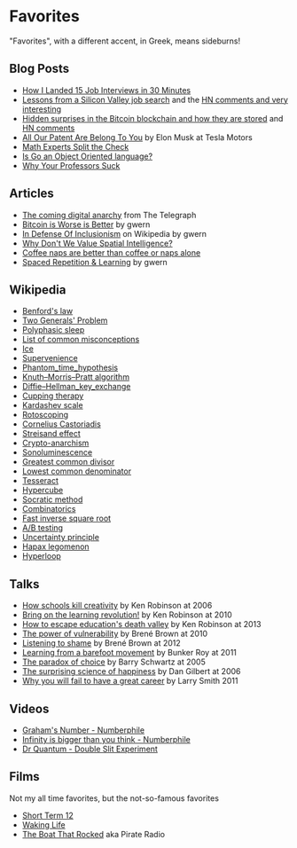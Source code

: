 Favorites
=========

"Favorites", with a different accent, in Greek, means sideburns!

## Blog Posts

* [How I Landed 15 Job Interviews in 30 Minutes](https://www.themuse.com/advice/how-i-landed-15-job-interviews-in-30-minutes)
* [Lessons from a Silicon Valley job search](http://robertheaton.com/2014/03/07/lessons-from-a-silicon-valley-j1-search/) and the [HN comments and very interesting](https://news.ycombinator.com/item?id=7428469)
* [Hidden surprises in the Bitcoin blockchain and how they are stored](http://www.righto.com/2014/02/ascii-bernanke-wikileaks-photographs.html) and [HN comments](https://news.ycombinator.com/item?id=8216579)
* [All Our Patent Are Belong To You](http://www.teslamotors.com/blog/all-our-patent-are-belong-you) by Elon Musk at Tesla Motors
* [Math Experts Split the Check](http://mathwithbaddrawings.com/2013/08/21/five-math-experts-split-the-check/)
* [Is Go an Object Oriented language?](http://spf13.com/post/is-go-object-oriented)
* [Why Your Professors Suck](http://zacharyernst.blogspot.gr/2013/06/why-your-professors-suck_23.html?spref=tw)


## Articles

* [The coming digital anarchy](http://www.telegraph.co.uk/technology/news/10881213/The-coming-digital-anarchy.html) from The Telegraph
* [Bitcoin is Worse is Better](http://www.gwern.net/Bitcoin%20is%20Worse%20is%20Better) by gwern
* [In Defense Of Inclusionism](http://www.gwern.net/In%20Defense%20Of%20Inclusionism) on Wikipedia by gwern
* [Why Don't We Value Spatial Intelligence?](http://www.psychologytoday.com/blog/finding-the-next-einstein/201203/why-dont-we-value-spatial-intelligence)
* [Coffee naps are better than coffee or naps alone](http://www.vox.com/2014/8/28/6074177/coffee-naps-caffeine-science)
* [Spaced Repetition & Learning](http://www.gwern.net/Spaced%20repetition) by gwern


## Wikipedia

* [Benford's law](https://en.wikipedia.org/wiki/Benford%27s_law)
* [Two Generals' Problem](http://en.wikipedia.org/wiki/Two_Generals%27_Problem)
* [Polyphasic sleep](http://en.wikipedia.org/wiki/Polyphasic_sleep)
* [List of common misconceptions](http://en.wikipedia.org/wiki/List_of_common_misconceptions)
* [Ice](https://en.wikipedia.org/wiki/Ice)
* [Supervenience](https://en.wikipedia.org/wiki/Supervenience)
* [Phantom_time_hypothesis](https://en.wikipedia.org/wiki/Phantom_time_hypothesis)
* [Knuth–Morris–Pratt algorithm](https://en.wikipedia.org/wiki/Knuth%E2%80%93Morris%E2%80%93Pratt_algorithm)
* [Diffie–Hellman_key_exchange](https://en.wikipedia.org/wiki/Diffie–Hellman_key_exchange)
* [Cupping therapy](https://en.wikipedia.org/wiki/Cupping_therapy)
* [Kardashev scale](https://en.wikipedia.org/wiki/Kardashev_scale)
* [Rotoscoping](https://en.wikipedia.org/wiki/Rotoscoping)
* [Cornelius Castoriadis](https://en.wikipedia.org/wiki/Cornelius_Castoriadis)
* [Streisand effect](https://en.wikipedia.org/wiki/Streisand_effect)
* [Crypto-anarchism](https://en.wikipedia.org/wiki/Crypto-anarchism)
* [Sonoluminescence](https://en.wikipedia.org/wiki/Sonoluminescence)
* [Greatest common divisor](https://en.wikipedia.org/wiki/Greatest_common_divisor)
* [Lowest common denominator](https://en.wikipedia.org/wiki/Lowest_common_denominator)
* [Tesseract](https://en.wikipedia.org/wiki/Tesseract)
* [Hypercube](https://en.wikipedia.org/wiki/Hypercube)
* [Socratic method](https://en.wikipedia.org/wiki/Socratic_method)
* [Combinatorics](https://en.wikipedia.org/wiki/Combinatorics)
* [Fast inverse square root](https://en.wikipedia.org/wiki/Fast_inverse_square_root)
* [A/B testing](https://en.wikipedia.org/wiki/A/B_testing)
* [Uncertainty principle](https://en.wikipedia.org/wiki/Uncertainty_principle)
* [Hapax legomenon](https://en.wikipedia.org/wiki/Hapax_legomenon)
* [Hyperloop](https://en.wikipedia.org/wiki/Hyperloop)




## Talks

* [How schools kill creativity](http://www.ted.com/talks/ken_robinson_says_schools_kill_creativity) by Ken Robinson at 2006
* [Bring on the learning revolution!](http://www.ted.com/talks/sir_ken_robinson_bring_on_the_revolution) by Ken Robinson at 2010
* [How to escape education's death valley](http://www.ted.com/talks/ken_robinson_how_to_escape_education_s_death_valley) by Ken Robinson at 2013
* [The power of vulnerability](http://www.ted.com/talks/brene_brown_on_vulnerability) by Brené Brown at 2010
* [Listening to shame](http://www.ted.com/talks/brene_brown_listening_to_shame) by Brené Brown at 2012
* [Learning from a barefoot movement](https://www.ted.com/talks/bunker_roy) by Bunker Roy at 2011
* [The paradox of choice](https://www.ted.com/talks/barry_schwartz_on_the_paradox_of_choice) by Barry Schwartz at 2005
* [The surprising science of happiness](https://www.ted.com/talks/dan_gilbert_asks_why_are_we_happy) by Dan Gilbert at 2006
* [Why you will fail to have a great career](https://www.ted.com/talks/larry_smith_why_you_will_fail_to_have_a_great_career) by Larry Smith 2011

## Videos

* [Graham's Number - Numberphile](https://www.youtube.com/watch?v=XTeJ64KD5cg)
* [Infinity is bigger than you think - Numberphile](https://www.youtube.com/watch?v=elvOZm0d4H0)
* [Dr Quantum - Double Slit Experiment](https://www.youtube.com/watch?v=DfPeprQ7oGc)


## Films
Not my all time favorites, but the not-so-famous favorites

* [Short Term 12](http://www.imdb.com/title/tt2370248/)
* [Waking Life](http://www.imdb.com/title/tt0243017/)
* [The Boat That Rocked](http://www.imdb.com/title/tt1131729/) aka Pirate Radio
